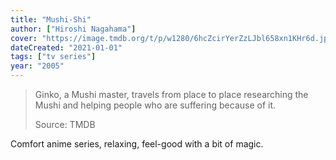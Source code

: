 ```yaml
---
title: "Mushi-Shi"
author: ["Hiroshi Nagahama"]
cover: "https://image.tmdb.org/t/p/w1280/6hcZcirYerZzLJbl658xn1KHr6d.jpg"
dateCreated: "2021-01-01"
tags: ["tv series"]
year: "2005"
---
```


> Ginko, a Mushi master, travels from place to place researching the Mushi and helping people who are suffering because of it.
>
> Source: TMDB

Comfort anime series, relaxing, feel-good with a bit of magic.
